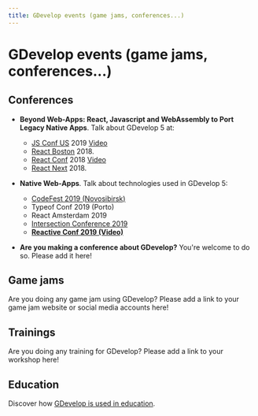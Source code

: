 ```yaml
---
title: GDevelop events (game jams, conferences...)
---
```

# GDevelop events (game jams, conferences...)

## Conferences

* **Beyond Web-Apps: React, Javascript and WebAssembly to Port Legacy Native Apps**. Talk about GDevelop 5 at:
    * [JS Conf US](https://2019.jsconf.us/speakers/florian-rival) 2019 [Video](https://www.youtube.com/watch?v=lttAKhlKuyM)
    * [React Boston](http://www.reactboston.com/) 2018.
    * [React Conf](https://conf.reactjs.org/event.html?FlorianRival) 2018 [Video](https://www.youtube.com/watch?v=6La7jSCnYyk6)
    * [React Next](https://react-next.com/) 2018.

* **Native Web-Apps**. Talk about technologies used in GDevelop 5:
    * [CodeFest 2019 (Novosibirsk)](https://www.youtube.com/watch?v=5YzncpxA2og)
    * Typeof Conf 2019 (Porto)
    * React Amsterdam 2019
    * [Intersection Conference 2019](https://intersection-conference.eu/schedule)
    * **[Reactive Conf 2019 (Video)](https://www.youtube.com/watch?v=sMfNWIbWUb0)**

* **Are you making a conference about GDevelop?** You're welcome to do so. Please add it here!

## Game jams

Are you doing any game jam using GDevelop? Please add a link to your game jam website or social media accounts here!

## Trainings

Are you doing any training for GDevelop? Please add a link to your workshop here!

## Education

Discover how [GDevelop is used in education](https://gdevelop.io/education).